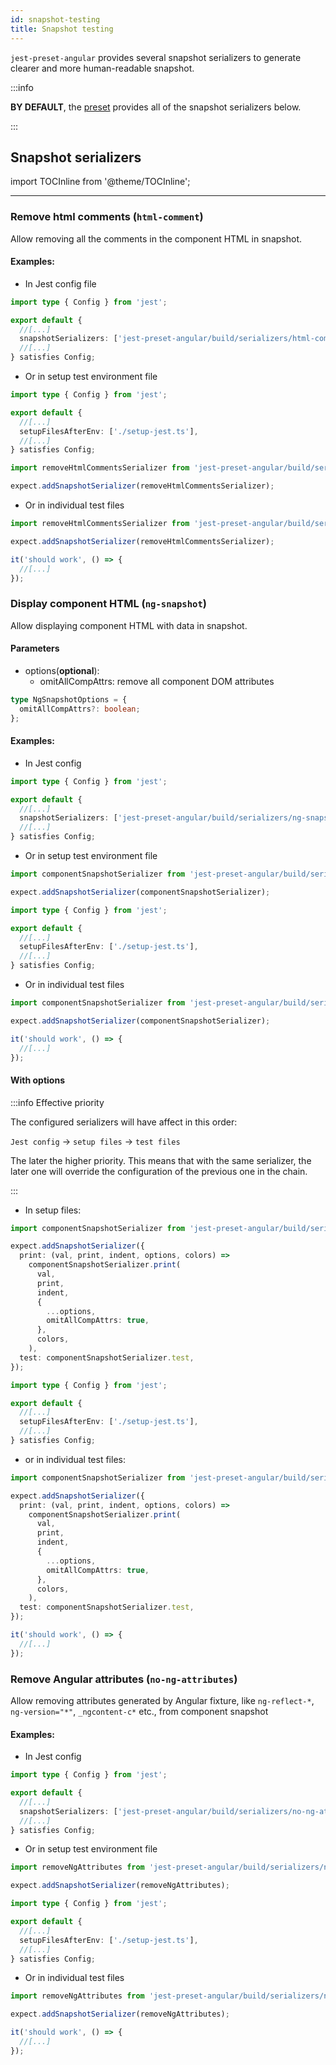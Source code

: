 ```yaml
---
id: snapshot-testing
title: Snapshot testing
---
```


`jest-preset-angular` provides several snapshot serializers to generate clearer and more human-readable snapshot.

:::info

**BY DEFAULT**, the [preset](../getting-started/presets.md) provides all of the snapshot serializers below.

:::

## Snapshot serializers

import TOCInline from '@theme/TOCInline';

<TOCInline toc={toc.slice(1)} />

---

### Remove html comments (`html-comment`)

Allow removing all the comments in the component HTML in snapshot.

#### Examples:

- In Jest config file

```ts title="jest.config.ts"
import type { Config } from 'jest';

export default {
  //[...]
  snapshotSerializers: ['jest-preset-angular/build/serializers/html-comment'],
  //[...]
} satisfies Config;
```

- Or in setup test environment file

```ts title="jest.config.ts"
import type { Config } from 'jest';

export default {
  //[...]
  setupFilesAfterEnv: ['./setup-jest.ts'],
  //[...]
} satisfies Config;
```

```ts title="setup-jest.ts"
import removeHtmlCommentsSerializer from 'jest-preset-angular/build/serializers/html-comment';

expect.addSnapshotSerializer(removeHtmlCommentsSerializer);
```

- Or in individual test files

```ts title="foo.component.spec.ts"
import removeHtmlCommentsSerializer from 'jest-preset-angular/build/serializers/html-comment';

expect.addSnapshotSerializer(removeHtmlCommentsSerializer);

it('should work', () => {
  //[...]
});
```

### Display component HTML (`ng-snapshot`)

Allow displaying component HTML with data in snapshot.

#### Parameters

- options(**optional**):
  - omitAllCompAttrs: remove all component DOM attributes

```ts
type NgSnapshotOptions = {
  omitAllCompAttrs?: boolean;
};
```

#### Examples:

- In Jest config

```ts title="jest.config.ts"
import type { Config } from 'jest';

export default {
  //[...]
  snapshotSerializers: ['jest-preset-angular/build/serializers/ng-snapshot'],
  //[...]
} satisfies Config;
```

- Or in setup test environment file

```ts title="setup-jest.ts"
import componentSnapshotSerializer from 'jest-preset-angular/build/serializers/ng-snapshot';

expect.addSnapshotSerializer(componentSnapshotSerializer);
```

```ts title="jest.config.ts"
import type { Config } from 'jest';

export default {
  //[...]
  setupFilesAfterEnv: ['./setup-jest.ts'],
  //[...]
} satisfies Config;
```

- Or in individual test files

```ts title="foo.component.spec.ts"
import componentSnapshotSerializer from 'jest-preset-angular/build/serializers/ng-snapshot';

expect.addSnapshotSerializer(componentSnapshotSerializer);

it('should work', () => {
  //[...]
});
```

#### With options

:::info Effective priority

The configured serializers will have affect in this order:

`Jest config` -> `setup files` -> `test files`

The later the higher priority. This means that with the same serializer, the later one will override the configuration
of the previous one in the chain.

:::

- In setup files:

```ts title="setup-jest.ts"
import componentSnapshotSerializer from 'jest-preset-angular/build/serializers/ng-snapshot';

expect.addSnapshotSerializer({
  print: (val, print, indent, options, colors) =>
    componentSnapshotSerializer.print(
      val,
      print,
      indent,
      {
        ...options,
        omitAllCompAttrs: true,
      },
      colors,
    ),
  test: componentSnapshotSerializer.test,
});
```

```ts title="jest.config.ts"
import type { Config } from 'jest';

export default {
  //[...]
  setupFilesAfterEnv: ['./setup-jest.ts'],
  //[...]
} satisfies Config;
```

- or in individual test files:

```ts title="foo.component.spec.ts"
import componentSnapshotSerializer from 'jest-preset-angular/build/serializers/ng-snapshot';

expect.addSnapshotSerializer({
  print: (val, print, indent, options, colors) =>
    componentSnapshotSerializer.print(
      val,
      print,
      indent,
      {
        ...options,
        omitAllCompAttrs: true,
      },
      colors,
    ),
  test: componentSnapshotSerializer.test,
});

it('should work', () => {
  //[...]
});
```

### Remove Angular attributes (`no-ng-attributes`)

Allow removing attributes generated by Angular fixture, like `ng-reflect-*`, `ng-version="*"`, `_ngcontent-c*` etc., from component snapshot

#### Examples:

- In Jest config

```ts title="jest.config.ts"
import type { Config } from 'jest';

export default {
  //[...]
  snapshotSerializers: ['jest-preset-angular/build/serializers/no-ng-attributes'],
  //[...]
} satisfies Config;
```

- Or in setup test environment file

```ts title="setup-jest.ts"
import removeNgAttributes from 'jest-preset-angular/build/serializers/no-ng-attributes';

expect.addSnapshotSerializer(removeNgAttributes);
```

```ts title="jest.config.ts"
import type { Config } from 'jest';

export default {
  //[...]
  setupFilesAfterEnv: ['./setup-jest.ts'],
  //[...]
} satisfies Config;
```

- Or in individual test files

```ts title="foo.component.spec.ts"
import removeNgAttributes from 'jest-preset-angular/build/serializers/no-ng-attributes';

expect.addSnapshotSerializer(removeNgAttributes);

it('should work', () => {
  //[...]
});
```
